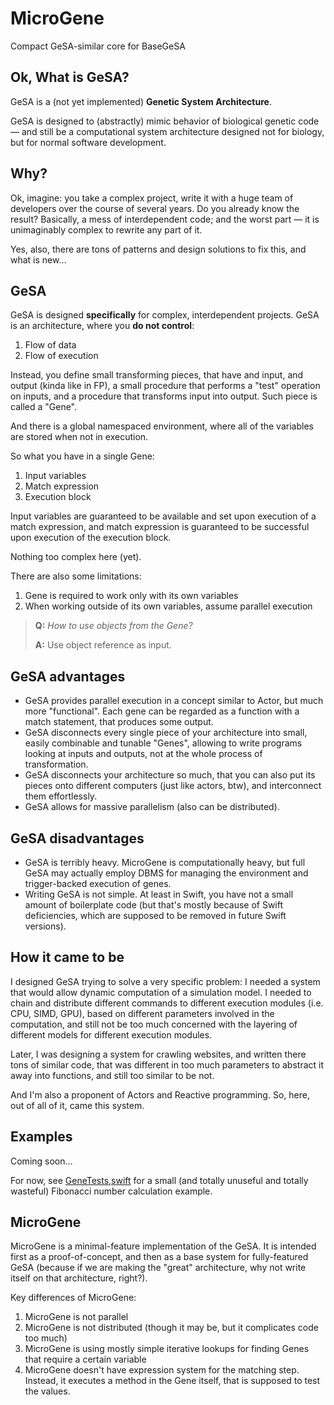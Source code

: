 # MicroGene
Compact GeSA-similar core for BaseGeSA

## Ok, What is GeSA? ##

GeSA is a (not yet implemented) **Genetic System Architecture**.

GeSA is designed to (abstractly) mimic behavior of biological genetic code — and still be a computational
system architecture designed not for biology, but for normal software development.

## Why? ##

Ok, imagine: you take a complex project, write it with a huge team of developers over the course of
several years. Do you already know the result? Basically, a mess of interdependent code; and the worst
part — it is unimaginably complex to rewrite any part of it.

Yes, also, there are tons of patterns and design solutions to fix this, and what is new…

## GeSA ##

GeSA is designed **specifically** for complex, interdependent projects. GeSA is an architecture, where
you **do not control**:

1. Flow of data
2. Flow of execution

Instead, you define small transforming pieces, that have and input, and output (kinda like in FP), a small
procedure that performs a "test" operation on inputs, and a procedure that transforms input into output. 
Such piece is called a "Gene".

And there is a global namespaced environment, where all of the variables are stored
when not in execution.

So what you have in a single Gene:

1. Input variables
2. Match expression
3. Execution block

Input variables are guaranteed to be available and set upon execution of a match expression, and match
expression is guaranteed to be successful upon execution of the execution block. 

Nothing too complex here (yet).

There are also some limitations:

1. Gene is required to work only with its own variables
2. When working outside of its own variables, assume parallel execution

> **Q:** *How to use objects from the Gene?*
> 
> **A:** Use object reference as input.

## GeSA advantages ##

* GeSA provides parallel execution in a concept similar to Actor, but much more "functional". Each gene
  can be regarded as a function with a match statement, that produces some output.
* GeSA disconnects every single piece of your architecture into small, easily combinable and tunable "Genes",
  allowing to write programs looking at inputs and outputs, not at the whole process of transformation.
* GeSA disconnects your architecture so much, that you can also put its pieces onto different computers
  (just like actors, btw), and interconnect them effortlessly.
* GeSA allows for massive parallelism (also can be distributed).

## GeSA disadvantages ##

* GeSA is terribly heavy. MicroGene is computationally heavy, but full GeSA may actually employ DBMS
  for managing the environment and trigger-backed execution of genes.
* Writing GeSA is not simple. At least in Swift, you have not a small amount of boilerplate code (but that's
  mostly because of Swift deficiencies, which are supposed to be removed in future Swift versions).

## How it came to be ##

I designed GeSA trying to solve a very specific problem: I needed a system that would allow dynamic
computation of a simulation model. I needed to chain and distribute different commands to different
execution modules (i.e. CPU, SIMD, GPU), based on different parameters involved in the computation,
and still not be too much concerned with the layering of different models for different execution modules.

Later, I was designing a system for crawling websites, and written there tons of similar code, that was
different in too much parameters to abstract it away into functions, and still too similar to be not.

And I'm also a proponent of Actors and Reactive programming. So, here, out of all of it, came this system.

## Examples ##

Coming soon… 

For now, see [GeneTests,swift](/Tests/MicroGeneTests/GeneTests.swift) for a small (and totally unuseful and
totally wasteful) Fibonacci number calculation example.

## MicroGene ##

MicroGene is a minimal-feature implementation of the GeSA. It is intended first as a proof-of-concept, and
then as a base system for fully-featured GeSA (because if we are making the "great" architecture, why 
not write itself on that architecture, right?).

Key differences of MicroGene:

1. MicroGene is not parallel
2. MicroGene is not distributed (though it may be, but it complicates code too much)
3. MicroGene is using mostly simple iterative lookups for finding Genes that require a certain variable
4. MicroGene doesn't have expression system for the matching step. Instead, it executes a method in the
   Gene itself, that is supposed to test the values.


